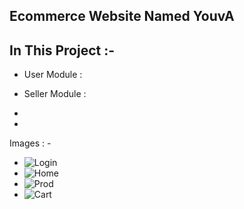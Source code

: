 ## Ecommerce Website Named YouvA



## In This Project :- 
- User Module :
  
- Seller Module :
-
-

Images : -
- ![Login](https://github.com/ameerbadushaht/Ecommerce_Youva_Mern_Stack/assets/84665215/0f58d72e-e63f-413a-b1ce-1ad6ea573980)
- ![Home](https://github.com/ameerbadushaht/Ecommerce_Youva_Mern_Stack/assets/84665215/bcb391c8-bde5-4624-90f0-ed043448b57a)
- ![Prod](https://github.com/ameerbadushaht/Ecommerce_Youva_Mern_Stack/assets/84665215/9d0ef45a-5a15-4957-9ec2-f5777c2a61dd)
- ![Cart](https://github.com/ameerbadushaht/Ecommerce_Youva_Mern_Stack/assets/84665215/efe88580-4a12-4925-a482-df1424f28a36)


 
 



 
 
